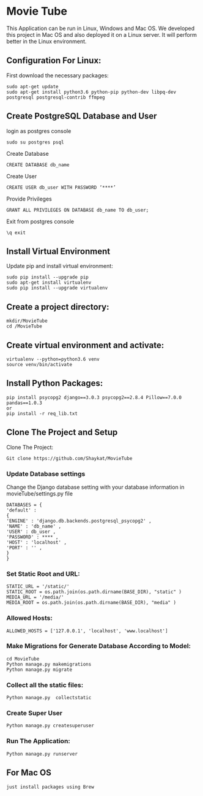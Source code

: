 # Movie Tube

This Application can be run in Linux, Windows and Mac OS. We developed this project in Mac OS and also deployed it on a Linux server. It will perform better in the Linux environment.


## Configuration For Linux:
First download the necessary packages: 
```sudo add-apt-repository ppa:jonathonf/python-3.6 
sudo apt-get update 
sudo apt-get install python3.6 python-pip python-dev libpq-dev postgresql postgresql-contrib ffmpeg
```
## Create PostgreSQL Database and User
login as postgres console
```
sudo su postgres psql
```

Create Database
```
CREATE DATABASE db_name
```
Create User
```
CREATE USER db_user WITH PASSWORD ‘****’
```

Provide Privileges
```
GRANT ALL PRIVILEGES ON DATABASE db_name TO db_user;
```

Exit from postgres console
```
\q exit
```


## Install Virtual Environment
Update pip and install virtual environment:
```
sudo pip install --upgrade pip 
sudo apt-get install virtualenv 
sudo pip install --upgrade virtualenv
```
## Create a project directory:
```
mkdir/MovieTube 
cd /MovieTube
```

## Create virtual environment and activate:
```
virtualenv --python=python3.6 venv 
source venv/bin/activate
```

## Install Python Packages:
```
pip install psycopg2 django==3.0.3 psycopg2==2.8.4 Pillow==7.0.0 pandas==1.0.3
or
pip install -r req_lib.txt
```

## Clone The Project and Setup
Clone The Project:
```
Git clone https://github.com/Shaykat/MovieTube
```

### Update Database settings
Change the Django database setting with your database information in movieTube/settings.py file
```
DATABASES = {
'default' :
{
'ENGINE' : 'django.db.backends.postgresql_psycopg2' ,
'NAME' : 'db_name' ,
'USER' : db_user ,
'PASSWORD' : **** ,
'HOST' : 'localhost' ,
'PORT' : '' ,
}
}
```

### Set Static Root and URL:
```
STATIC_URL = '/static/'
STATIC_ROOT = os.path.join(os.path.dirname(BASE_DIR), "static" ) MEDIA_URL = '/media/'
MEDIA_ROOT = os.path.join(os.path.dirname(BASE_DIR), "media" )
```

### Allowed Hosts:
```
ALLOWED_HOSTS = ['127.0.0.1', 'localhost', 'www.localhost']
```
### Make Migrations for Generate Database According to Model:
```
cd MovieTube 
Python manage.py makemigrations 
Python manage.py migrate
```

### Collect all the static files:
```
Python manage.py  collectstatic
```

### Create Super User
```
Python manage.py createsuperuser
```

### Run The Application:
```
Python manage.py runserver
```

## For Mac OS 
```
just install packages using Brew
```
